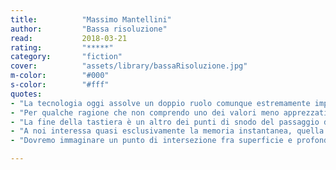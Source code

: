 ```yaml
---
title:          "Massimo Mantellini"
author:         "Bassa risoluzione"
read:           2018-03-21
rating:         "*****"
category:       "fiction"
cover:          "assets/library/bassaRisoluzione.jpg"
m-color:        "#000"
s-color:        "#fff"
quotes:
- "La tecnologia oggi assolve un doppio ruolo comunque estremamente importante: ci solleva dalla parte meccanica dell'umanità e molto spesso ci mantiene lontani anche dalle complicazioni dei suoi utilizzi più alti. Potremmo ma non vogliamo, e questa è una delle ragioni sostanziali, la ragione numero uno, per cui la nostra è una generazione a bassa risoluzione."
- "Per qualche ragione che non comprendo uno dei valori meno apprezzati nei nostri tempi è il silenzio."
- "La fine della tastiera è un altro dei punti di snodo del passaggio dell'informatica amatorial verso la bassa risoluzione. Senza la tastiera i terminali di accesso a internet diventano interfacce sempre più monodirezionali. [...] Una specie di nuovo piccolo televisore che fa alcune cose in più."
- "A noi interessa quasi esclusivamente la memoria instantanea, quella che collega gli eventi del nostro presente."
- "Dovremo immaginare un punto di intersezione fra superficie e profondità, fra il nostro volare leggeri a cavallo della tecnologia e l'ostinazione di quel pittore che dipingeva un bottone. Solo le due cose assieme potranno essere domani quello che un tempo chiamavamo cultura: entrambe, unite indissolubilmente, saranno domani ciò che continueremo a chiamare cultura."

---
```

